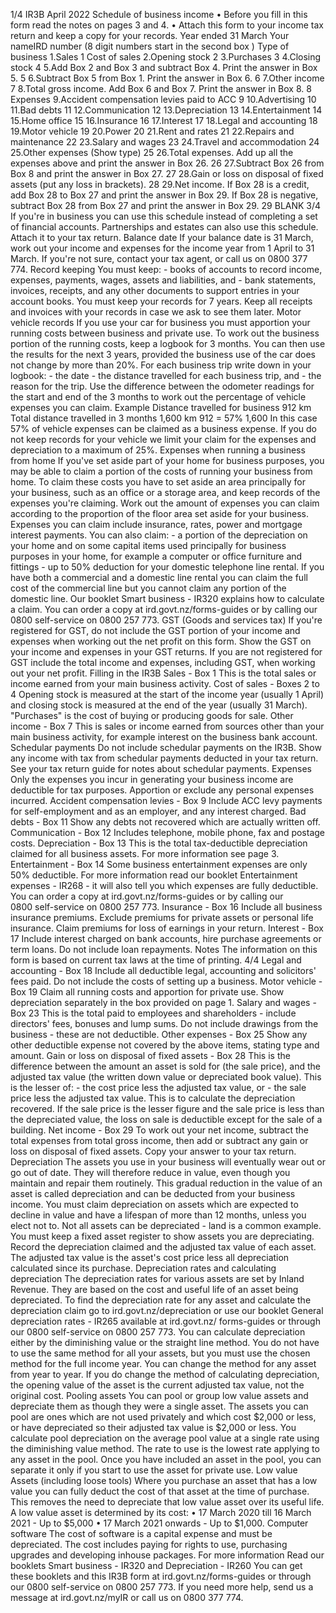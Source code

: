 1/4 IR3B April 2022 Schedule of business income • Before you fill in this form read the notes on pages 3 and 4. • Attach this form to your income tax return and keep a copy for your records. Year ended 31 March Your nameIRD number (8 digit numbers start in the second box ) Type of business 1.Sales 1 Cost of sales 2.Opening stock 2 3.Purchases 3 4.Closing stock 4 5.Add Box 2 and Box 3 and subtract Box 4. Print the answer in Box 5. 5 6.Subtract Box 5 from Box 1. Print the answer in Box 6. 6 7.Other income 7 8.Total gross income. Add Box 6 and Box 7. Print the answer in Box 8. 8 Expenses 9.Accident compensation levies paid to ACC 9 10.Advertising 10 11.Bad debts 11 12.Communication 12 13.Depreciation 13 14.Entertainment 14 15.Home office 15 16.Insurance 16 17.Interest 17 18.Legal and accounting 18 19.Motor vehicle 19 20.Power 20 21.Rent and rates 21 22.Repairs and maintenance 22 23.Salary and wages 23 24.Travel and accommodation 24 25.Other expenses (Show type) 25 26.Total expenses. Add up all the expenses above and print the answer in Box 26. 26 27.Subtract Box 26 from Box 8 and print the answer in Box 27. 27 28.Gain or loss on disposal of fixed assets (put any loss in brackets). 28 29.Net income. If Box 28 is a credit, add Box 28 to Box 27 and print the answer in Box 29. If Box 28 is negative, subtract Box 28 from Box 27 and print the answer in Box 29. 29 BLANK 3/4 If you're in business you can use this schedule instead of completing a set of financial accounts. Partnerships and estates can also use this schedule. Attach it to your tax return. Balance date If your balance date is 31 March, work out your income and expenses for the income year from 1 April to 31 March. If you're not sure, contact your tax agent, or call us on 0800 377 774. Record keeping You must keep: - books of accounts to record income, expenses, payments, wages, assets and liabilities, and - bank statements, invoices, receipts, and any other documents to support entries in your account books. You must keep your records for 7 years. Keep all receipts and invoices with your records in case we ask to see them later. Motor vehicle records If you use your car for business you must apportion your running costs between business and private use. To work out the business portion of the running costs, keep a logbook for 3 months. You can then use the results for the next 3 years, provided the business use of the car does not change by more than 20%. For each business trip write down in your logbook: - the date - the distance travelled for each business trip, and - the reason for the trip. Use the difference between the odometer readings for the start and end of the 3 months to work out the percentage of vehicle expenses you can claim. Example Distance travelled for business 912 km Total distance travelled in 3 months 1,600 km 912 = 57% 1,600 In this case 57% of vehicle expenses can be claimed as a business expense. If you do not keep records for your vehicle we limit your claim for the expenses and depreciation to a maximum of 25%. Expenses when running a business from home If you've set aside part of your home for business purposes, you may be able to claim a portion of the costs of running your business from home. To claim these costs you have to set aside an area principally for your business, such as an office or a storage area, and keep records of the expenses you're claiming. Work out the amount of expenses you can claim according to the proportion of the floor area set aside for your business. Expenses you can claim include insurance, rates, power and mortgage interest payments. You can also claim: - a portion of the depreciation on your home and on some capital items used principally for business purposes in your home, for example a computer or office furniture and fittings - up to 50% deduction for your domestic telephone line rental. If you have both a commercial and a domestic line rental you can claim the full cost of the commercial line but you cannot claim any portion of the domestic line. Our booklet Smart business - IR320 explains how to calculate a claim. You can order a copy at ird.govt.nz/forms-guides or by calling our 0800 self-service on 0800 257 773. GST (Goods and services tax) If you're registered for GST, do not include the GST portion of your income and expenses when working out the net profit on this form. Show the GST on your income and expenses in your GST returns. If you are not registered for GST include the total income and expenses, including GST, when working out your net profit. Filling in the IR3B Sales - Box 1 This is the total sales or income earned from your main business activity. Cost of sales - Boxes 2 to 4 Opening stock is measured at the start of the income year (usually 1 April) and closing stock is measured at the end of the year (usually 31 March). "Purchases" is the cost of buying or producing goods for sale. Other income - Box 7 This is sales or income earned from sources other than your main business activity, for example interest on the business bank account. Schedular payments Do not include schedular payments on the IR3B. Show any income with tax from schedular payments deducted in your tax return. See your tax return guide for notes about schedular payments. Expenses Only the expenses you incur in generating your business income are deductible for tax purposes. Apportion or exclude any personal expenses incurred. Accident compensation levies - Box 9 Include ACC levy payments for self-employment and as an employer, and any interest charged. Bad debts - Box 11 Show any debts not recovered which are actually written off. Communication - Box 12 Includes telephone, mobile phone, fax and postage costs. Depreciation - Box 13 This is the total tax-deductible depreciation claimed for all business assets. For more information see page 3. Entertainment - Box 14 Some business entertainment expenses are only 50% deductible. For more information read our booklet Entertainment expenses - IR268 - it will also tell you which expenses are fully deductible. You can order a copy at ird.govt.nz/forms-guides or by calling our 0800 self-service on 0800 257 773. Insurance - Box 16 Include all business insurance premiums. Exclude premiums for private assets or personal life insurance. Claim premiums for loss of earnings in your return. Interest - Box 17 Include interest charged on bank accounts, hire purchase agreements or term loans. Do not include loan repayments. Notes The information on this form is based on current tax laws at the time of printing. 4/4 Legal and accounting - Box 18 Include all deductible legal, accounting and solicitors' fees paid. Do not include the costs of setting up a business. Motor vehicle - Box 19 Claim all running costs and apportion for private use. Show depreciation separately in the box provided on page 1. Salary and wages - Box 23 This is the total paid to employees and shareholders - include directors' fees, bonuses and lump sums. Do not include drawings from the business - these are not deductible. Other expenses - Box 25 Show any other deductible expense not covered by the above items, stating type and amount. Gain or loss on disposal of fixed assets - Box 28 This is the difference between the amount an asset is sold for (the sale price), and the adjusted tax value (the written down value or depreciated book value). This is the lesser of: - the cost price less the adjusted tax value, or - the sale price less the adjusted tax value. This is to calculate the depreciation recovered. If the sale price is the lesser figure and the sale price is less than the depreciated value, the loss on sale is deductible except for the sale of a building. Net income - Box 29 To work out your net income, subtract the total expenses from total gross income, then add or subtract any gain or loss on disposal of fixed assets. Copy your answer to your tax return. Depreciation The assets you use in your business will eventually wear out or go out of date. They will therefore reduce in value, even though you maintain and repair them routinely. This gradual reduction in the value of an asset is called depreciation and can be deducted from your business income. You must claim depreciation on assets which are expected to decline in value and have a lifespan of more than 12 months, unless you elect not to. Not all assets can be depreciated - land is a common example. You must keep a fixed asset register to show assets you are depreciating. Record the depreciation claimed and the adjusted tax value of each asset. The adjusted tax value is the asset's cost price less all depreciation calculated since its purchase. Depreciation rates and calculating depreciation The depreciation rates for various assets are set by Inland Revenue. They are based on the cost and useful life of an asset being depreciated. To find the depreciation rate for any asset and calculate the depreciation claim go to ird.govt.nz/depreciation or use our booklet General depreciation rates - IR265 available at ird.govt.nz/ forms-guides or through our 0800 self-service on 0800 257 773. You can calculate depreciation either by the diminishing value or the straight line method. You do not have to use the same method for all your assets, but you must use the chosen method for the full income year. You can change the method for any asset from year to year. If you do change the method of calculating depreciation, the opening value of the asset is the current adjusted tax value, not the original cost. Pooling assets You can pool or group low value assets and depreciate them as though they were a single asset. The assets you can pool are ones which are not used privately and which cost $2,000 or less, or have depreciated so their adjusted tax value is $2,000 or less. You calculate pool depreciation on the average pool value at a single rate using the diminishing value method. The rate to use is the lowest rate applying to any asset in the pool. Once you have included an asset in the pool, you can separate it only if you start to use the asset for private use. Low value Assets (including loose tools) Where you purchase an asset that has a low value you can fully deduct the cost of that asset at the time of purchase. This removes the need to depreciate that low value asset over its useful life. A low value asset is determined by its cost: • 17 March 2020 till 16 March 2021 - Up to $5,000 • 17 March 2021 onwards - Up to $1,000. Computer software The cost of software is a capital expense and must be depreciated. The cost includes paying for rights to use, purchasing upgrades and developing inhouse packages. For more information Read our booklets Smart business - IR320 and Depreciation - IR260 You can get these booklets and this IR3B form at ird.govt.nz/forms-guides or through our 0800 self-service on 0800 257 773. If you need more help, send us a message at ird.govt.nz/myIR or call us on 0800 377 774.